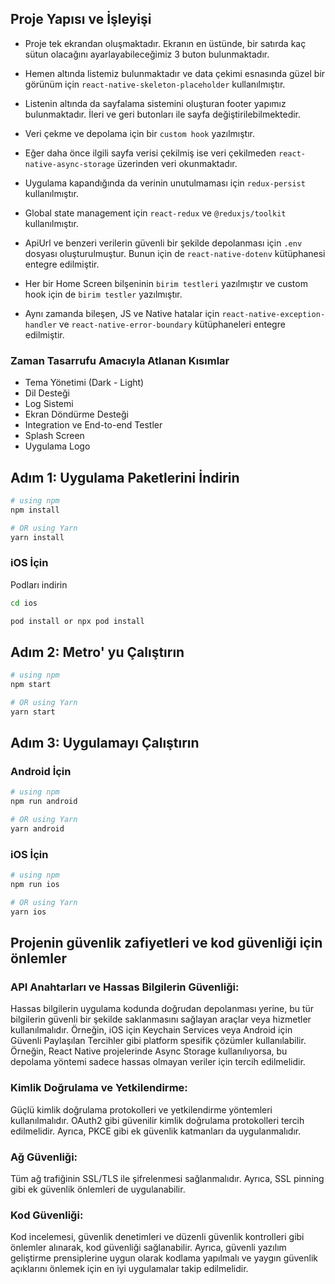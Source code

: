 ## Proje Yapısı ve İşleyişi

- Proje tek ekrandan oluşmaktadır. Ekranın en üstünde, bir satırda kaç sütun olacağını ayarlayabileceğimiz 3 buton bulunmaktadır.
- Hemen altında listemiz bulunmaktadır ve data çekimi esnasında güzel bir görünüm için `react-native-skeleton-placeholder` kullanılmıştır.
- Listenin altında da sayfalama sistemini oluşturan footer yapımız bulunmaktadır. İleri ve geri butonları ile sayfa değiştirilebilmektedir.

- Veri çekme ve depolama için bir `custom hook` yazılmıştır.
- Eğer daha önce ilgili sayfa verisi çekilmiş ise veri çekilmeden `react-native-async-storage` üzerinden veri okunmaktadır.
- Uygulama kapandığında da verinin unutulmaması için `redux-persist` kullanılmıştır.
- Global state management için `react-redux` ve `@reduxjs/toolkit` kullanılmıştır.
- ApiUrl ve benzeri verilerin güvenli bir şekilde depolanması için `.env` dosyası oluşturulmuştur. Bunun için de `react-native-dotenv` kütüphanesi entegre edilmiştir.

- Her bir Home Screen bilşeninin `birim testleri` yazılmıştır ve custom hook için de `birim testler` yazılmıştır.
- Aynı zamanda bileşen, JS ve Native hatalar için `react-native-exception-handler` ve `react-native-error-boundary` kütüphaneleri entegre edilmiştir.

### Zaman Tasarrufu Amacıyla Atlanan Kısımlar

- Tema Yönetimi (Dark - Light)
- Dil Desteği
- Log Sistemi
- Ekran Döndürme Desteği
- Integration ve End-to-end Testler
- Splash Screen
- Uygulama Logo


## Adım 1: Uygulama Paketlerini İndirin

```bash
# using npm
npm install

# OR using Yarn
yarn install
```

### iOS İçin

Podları indirin

```bash
cd ios

pod install or npx pod install
```

## Adım 2: Metro' yu Çalıştırın

```bash
# using npm
npm start

# OR using Yarn
yarn start
```

## Adım 3: Uygulamayı Çalıştırın

### Android İçin

```bash
# using npm
npm run android

# OR using Yarn
yarn android
```

### iOS İçin

```bash
# using npm
npm run ios

# OR using Yarn
yarn ios
```

## Projenin güvenlik zafiyetleri ve kod güvenliği için önlemler

### API Anahtarları ve Hassas Bilgilerin Güvenliği:

Hassas bilgilerin uygulama kodunda doğrudan depolanması yerine, bu tür bilgilerin güvenli bir şekilde saklanmasını sağlayan araçlar veya hizmetler kullanılmalıdır. Örneğin, iOS için Keychain Services veya Android için Güvenli Paylaşılan Tercihler gibi platform spesifik çözümler kullanılabilir. Örneğin, React Native projelerinde Async Storage kullanılıyorsa, bu depolama yöntemi sadece hassas olmayan veriler için tercih edilmelidir.

### Kimlik Doğrulama ve Yetkilendirme:

Güçlü kimlik doğrulama protokolleri ve yetkilendirme yöntemleri kullanılmalıdır. OAuth2 gibi güvenilir kimlik doğrulama protokolleri tercih edilmelidir. Ayrıca, PKCE gibi ek güvenlik katmanları da uygulanmalıdır.

### Ağ Güvenliği:

Tüm ağ trafiğinin SSL/TLS ile şifrelenmesi sağlanmalıdır. Ayrıca, SSL pinning gibi ek güvenlik önlemleri de uygulanabilir.

### Kod Güvenliği:

Kod incelemesi, güvenlik denetimleri ve düzenli güvenlik kontrolleri gibi önlemler alınarak, kod güvenliği sağlanabilir. Ayrıca, güvenli yazılım geliştirme prensiplerine uygun olarak kodlama yapılmalı ve yaygın güvenlik açıklarını önlemek için en iyi uygulamalar takip edilmelidir.
